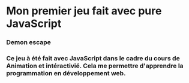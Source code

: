 # Mon premier jeu fait avec pure JavaScript
### Demon escape

### Ce jeu à été fait avec JavaScript dans le cadre du cours de Animation et intéractivié. Cela me permettre d'apprendre la programmation en développement web. 
